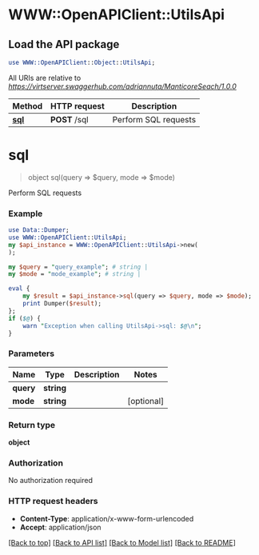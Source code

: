 # WWW::OpenAPIClient::UtilsApi

## Load the API package
```perl
use WWW::OpenAPIClient::Object::UtilsApi;
```

All URIs are relative to *https://virtserver.swaggerhub.com/adriannuta/ManticoreSeach/1.0.0*

Method | HTTP request | Description
------------- | ------------- | -------------
[**sql**](UtilsApi.md#sql) | **POST** /sql | Perform SQL requests


# **sql**
> object sql(query => $query, mode => $mode)

Perform SQL requests

### Example 
```perl
use Data::Dumper;
use WWW::OpenAPIClient::UtilsApi;
my $api_instance = WWW::OpenAPIClient::UtilsApi->new(
);

my $query = "query_example"; # string | 
my $mode = "mode_example"; # string | 

eval { 
    my $result = $api_instance->sql(query => $query, mode => $mode);
    print Dumper($result);
};
if ($@) {
    warn "Exception when calling UtilsApi->sql: $@\n";
}
```

### Parameters

Name | Type | Description  | Notes
------------- | ------------- | ------------- | -------------
 **query** | **string**|  | 
 **mode** | **string**|  | [optional] 

### Return type

**object**

### Authorization

No authorization required

### HTTP request headers

 - **Content-Type**: application/x-www-form-urlencoded
 - **Accept**: application/json

[[Back to top]](#) [[Back to API list]](../README.md#documentation-for-api-endpoints) [[Back to Model list]](../README.md#documentation-for-models) [[Back to README]](../README.md)

